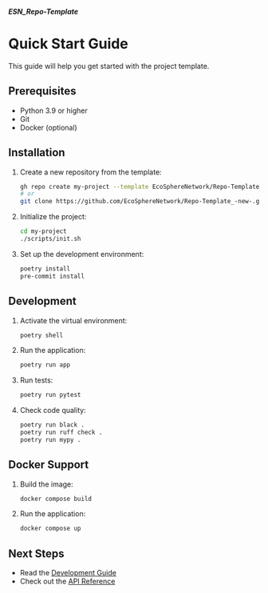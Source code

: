 _**ESN_Repo-Template**_
# Quick Start Guide

This guide will help you get started with the project template.

## Prerequisites

- Python 3.9 or higher
- Git
- Docker (optional)

## Installation

1. Create a new repository from the template:
   ```bash
   gh repo create my-project --template EcoSphereNetwork/Repo-Template_-new-
   # or
   git clone https://github.com/EcoSphereNetwork/Repo-Template_-new-.git my-project
   ```

2. Initialize the project:
   ```bash
   cd my-project
   ./scripts/init.sh
   ```

3. Set up the development environment:
   ```bash
   poetry install
   pre-commit install
   ```

## Development

1. Activate the virtual environment:
   ```bash
   poetry shell
   ```

2. Run the application:
   ```bash
   poetry run app
   ```

3. Run tests:
   ```bash
   poetry run pytest
   ```

4. Check code quality:
   ```bash
   poetry run black .
   poetry run ruff check .
   poetry run mypy .
   ```

## Docker Support

1. Build the image:
   ```bash
   docker compose build
   ```

2. Run the application:
   ```bash
   docker compose up
   ```

## Next Steps

- Read the [Development Guide](../development/guide.md)
- Check out the [API Reference](../api/reference.md)